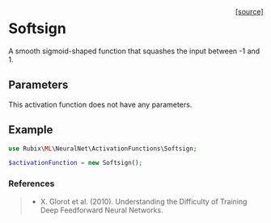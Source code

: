 <span style="float:right;"><a href="https://github.com/RubixML/RubixML/blob/master/src/NeuralNet/ActivationFunctions/Softsign.php">[source]</a></span>

# Softsign
A smooth sigmoid-shaped function that squashes the input between -1 and 1.

## Parameters
This activation function does not have any parameters.

## Example
```php
use Rubix\ML\NeuralNet\ActivationFunctions\Softsign;

$activationFunction = new Softsign();
```

### References
>- X. Glorot et al. (2010). Understanding the Difficulty of Training Deep Feedforward Neural Networks.